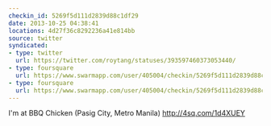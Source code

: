 ```yaml
---
checkin_id: 5269f5d111d2839d88c1df29
date: 2013-10-25 04:38:41
locations: 4d27f36c8292236a41e814bb
source: twitter
syndicated:
- type: twitter
  url: https://twitter.com/roytang/statuses/393597460373053440/
- type: foursquare
  url: https://www.swarmapp.com/user/405004/checkin/5269f5d111d2839d88c1df29?s=QgTYVrYkTcY5sZrRaVUQ5_aazvo&ref=tw
- type: foursquare
  url: https://www.swarmapp.com/user/405004/checkin/5269f5d111d2839d88c1df29?s=QgTYVrYkTcY5sZrRaVUQ5_aazvo&ref=tw
---
```


I'm at BBQ Chicken (Pasig City, Metro Manila) http://4sq.com/1d4XUEY
